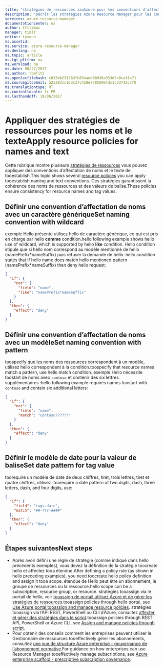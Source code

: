 ```yaml
---
title: "stratégies de ressources aaaAzure pour les conventions d’affectation de noms | Documents Microsoft"
description: "Décrit les stratégies Azure Resource Manager pour les conventions d’affectation de noms des ressources."
services: azure-resource-manager
documentationcenter: na
author: tfitzmac
manager: timlt
editor: tysonn
ms.assetid: 
ms.service: azure-resource-manager
ms.devlang: na
ms.topic: article
ms.tgt_pltfrm: na
ms.workload: na
ms.date: 06/27/2017
ms.author: tomfitz
ms.openlocfilehash: c8384b231263fb694aed8b936a953d5c0ca31e71
ms.sourcegitcommit: 523283cc1b3c37c428e77850964dc1c33742c5f0
ms.translationtype: MT
ms.contentlocale: fr-FR
ms.lasthandoff: 10/06/2017
---
```

# <a name="apply-resource-policies-for-names-and-text"></a><span data-ttu-id="3a590-103">Appliquer des stratégies de ressources pour les noms et le texte</span><span class="sxs-lookup"><span data-stu-id="3a590-103">Apply resource policies for names and text</span></span>
<span data-ttu-id="3a590-104">Cette rubrique montre plusieurs [stratégies de ressources](resource-manager-policy.md) vous pouvez appliquer des conventions d’affectation de noms et le texte de tooestablish.</span><span class="sxs-lookup"><span data-stu-id="3a590-104">This topic shows several [resource policies](resource-manager-policy.md) you can apply tooestablish naming and text conventions.</span></span> <span data-ttu-id="3a590-105">Ces stratégies garantissent la cohérence des noms de ressources et des valeurs de balise.</span><span class="sxs-lookup"><span data-stu-id="3a590-105">These policies ensure consistency for resource names and tag values.</span></span> 

## <a name="set-naming-convention-with-wildcard"></a><span data-ttu-id="3a590-106">Définir une convention d’affectation de noms avec un caractère générique</span><span class="sxs-lookup"><span data-stu-id="3a590-106">Set naming convention with wildcard</span></span>
<span data-ttu-id="3a590-107">exemple Hello présente utilisez hello de caractère générique, ce qui est pris en charge par hello **comme** condition.</span><span class="sxs-lookup"><span data-stu-id="3a590-107">hello following example shows hello use of wildcard, which is supported by hello **like** condition.</span></span> <span data-ttu-id="3a590-108">Hello condition stipule que si hello nom correspond au modèle mentionné de hello (namePrefix\*nameSuffix) puis refuser la demande de hello :</span><span class="sxs-lookup"><span data-stu-id="3a590-108">hello condition states that if hello name does match hello mentioned pattern (namePrefix\*nameSuffix) then deny hello request:</span></span>

```json
{
  "if": {
    "not": {
      "field": "name",
      "like": "namePrefix*nameSuffix"
    }
  },
  "then": {
    "effect": "deny"
  }
}
```

## <a name="set-naming-convention-with-pattern"></a><span data-ttu-id="3a590-109">Définir une convention d’affectation de noms avec un modèle</span><span class="sxs-lookup"><span data-stu-id="3a590-109">Set naming convention with pattern</span></span>

<span data-ttu-id="3a590-110">toospecify que les noms des ressources correspondent à un modèle, utilisez hello correspondent à la condition.</span><span class="sxs-lookup"><span data-stu-id="3a590-110">toospecify that resource names match a pattern, use hello match condition.</span></span> <span data-ttu-id="3a590-111">exemple Hello nécessite toostart de noms avec `contoso` et contenir des six lettres supplémentaires :</span><span class="sxs-lookup"><span data-stu-id="3a590-111">hello following example requires names toostart with `contoso` and contain six additional letters:</span></span>

```json
{
  "if": {
    "not": {
      "field": "name",
      "match": "contoso??????"
    }
  },
  "then": {
    "effect": "deny"
  }
}
```

## <a name="set-date-pattern-for-tag-value"></a><span data-ttu-id="3a590-112">Définir le modèle de date pour la valeur de balise</span><span class="sxs-lookup"><span data-stu-id="3a590-112">Set date pattern for tag value</span></span>

<span data-ttu-id="3a590-113">toorequire un modèle de date de deux chiffres, tiret, trois lettres, tiret et quatre chiffres, utilisez :</span><span class="sxs-lookup"><span data-stu-id="3a590-113">toorequire a date pattern of two digits, dash, three letters, dash, and four digits, use:</span></span>

```json
{
  "if": {
    "field": "tags.date",
    "match": "##-???-####"
  },
  "then": {
    "effect": "deny"
  }
}
```

## <a name="next-steps"></a><span data-ttu-id="3a590-114">Étapes suivantes</span><span class="sxs-lookup"><span data-stu-id="3a590-114">Next steps</span></span>
* <span data-ttu-id="3a590-115">Après avoir défini une règle de stratégie (comme indiqué dans hello précédents exemples), vous devez la définition de la stratégie toocreate hello et affectez tooa étendue.</span><span class="sxs-lookup"><span data-stu-id="3a590-115">After defining a policy rule (as shown in hello preceding examples), you need toocreate hello policy definition and assign it tooa scope.</span></span> <span data-ttu-id="3a590-116">étendue de Hello peut être un abonnement, le groupe de ressources ou la ressource.</span><span class="sxs-lookup"><span data-stu-id="3a590-116">hello scope can be a subscription, resource group, or resource.</span></span> <span data-ttu-id="3a590-117">stratégies tooassign via le portail de hello, voir [tooassign de portail utilisez Azure et de gérer les stratégies de ressources](resource-manager-policy-portal.md).</span><span class="sxs-lookup"><span data-stu-id="3a590-117">tooassign policies through hello portal, see [Use Azure portal tooassign and manage resource policies](resource-manager-policy-portal.md).</span></span> <span data-ttu-id="3a590-118">stratégies tooassign via l’API REST, PowerShell ou CLI d’Azure, consultez [affecter et gérer des stratégies dans le script](resource-manager-policy-create-assign.md).</span><span class="sxs-lookup"><span data-stu-id="3a590-118">tooassign policies through REST API, PowerShell or Azure CLI, see [Assign and manage policies through script](resource-manager-policy-create-assign.md).</span></span> 
* <span data-ttu-id="3a590-119">Pour obtenir des conseils comment les entreprises peuvent utiliser le Gestionnaire de ressources tooeffectively gérer les abonnements, consultez [une vue de structure Azure enterprise - gouvernance de l’abonnement normative](resource-manager-subscription-governance.md).</span><span class="sxs-lookup"><span data-stu-id="3a590-119">For guidance on how enterprises can use Resource Manager tooeffectively manage subscriptions, see [Azure enterprise scaffold - prescriptive subscription governance](resource-manager-subscription-governance.md).</span></span>

